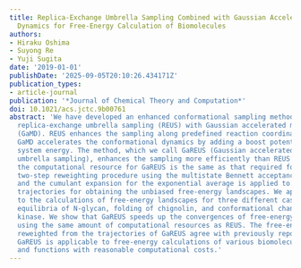 ```yaml
---
title: Replica-Exchange Umbrella Sampling Combined with Gaussian Accelerated Molecular
  Dynamics for Free-Energy Calculation of Biomolecules
authors:
- Hiraku Oshima
- Suyong Re
- Yuji Sugita
date: '2019-01-01'
publishDate: '2025-09-05T20:10:26.434171Z'
publication_types:
- article-journal
publication: '*Journal of Chemical Theory and Computation*'
doi: 10.1021/acs.jctc.9b00761
abstract: 'We have developed an enhanced conformational sampling method combining
  replica-exchange umbrella sampling (REUS) with Gaussian accelerated molecular dynamics
  (GaMD). REUS enhances the sampling along predefined reaction coordinates, while
  GaMD accelerates the conformational dynamics by adding a boost potential to the
  system energy. The method, which we call GaREUS (Gaussian accelerated replica-exchange
  umbrella sampling), enhances the sampling more efficiently than REUS or GaMD, while
  the computational resource for GaREUS is the same as that required for REUS. The
  two-step reweighting procedure using the multistate Bennett acceptance ratio method
  and the cumulant expansion for the exponential average is applied to the simulation
  trajectories for obtaining the unbiased free-energy landscapes. We apply GaREUS
  to the calculations of free-energy landscapes for three different cases: conformational
  equilibria of N-glycan, folding of chignolin, and conformational change of adenyl
  kinase. We show that GaREUS speeds up the convergences of free-energy calculations
  using the same amount of computational resources as REUS. The free-energy landscapes
  reweighted from the trajectories of GaREUS agree with previously reported ones.
  GaREUS is applicable to free-energy calculations of various biomolecular dynamics
  and functions with reasonable computational costs.'
---
```

